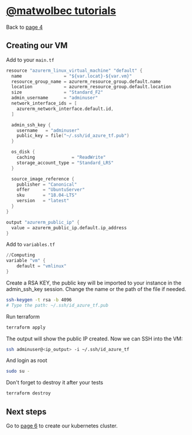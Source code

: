 # [@matwolbec tutorials](https://matwolbec.github.io/tutorials/)

Back to [page 4](terraform-azure-4.md)

## Creating our VM

Add to your ```main.tf```
```s
resource "azurerm_linux_virtual_machine" "default" {
  name                = "${var.locat}-${var.vm}"
  resource_group_name = azurerm_resource_group.default.name
  location            = azurerm_resource_group.default.location
  size                = "Standard_F2"
  admin_username      = "adminuser"
  network_interface_ids = [
    azurerm_network_interface.default.id,
  ]

  admin_ssh_key {
    username   = "adminuser"
    public_key = file("~/.ssh/id_azure_tf.pub")
  }

  os_disk {
    caching              = "ReadWrite"
    storage_account_type = "Standard_LRS"
  }

  source_image_reference {
    publisher = "Canonical"
    offer     = "UbuntuServer"
    sku       = "18.04-LTS"
    version   = "latest"
  }
}

output "azurerm_public_ip" {
  value = azurerm_public_ip.default.ip_address
}
```

Add to ```variables.tf```
```s
//Computing
variable "vm" {
    default = "vmlinux"
}
```

Create a RSA KEY, the public key will be imported to your instance in the admin_ssh_key session. Change the name or the path of the file if needed.
```bash
ssh-keygen -t rsa -b 4096
# Type the path: ~/.ssh/id_azure_tf.pub
```

Run terraform
```bash
terraform apply
```

The output will show the public IP created. Now we can SSH into the VM:
```bash
ssh adminuser@<ip_output> -i ~/.ssh/id_azure_tf
```

And login as root
```bash
sudo su -
```

Don't forget to destroy it after your tests
```bash
terraform destroy
```


## Next steps

Go to [page 6](terraform-azure-6.md) to create our kubernetes cluster.
